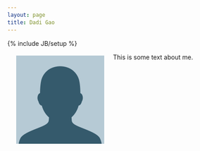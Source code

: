 ```yaml
---
layout: page
title: Dadi Gao
---
```

{% include JB/setup %}

<img src="../images/placeholder.jpg" alt="Dadi's photo" height="200" width="200" align="left" style="margin: 5px 20px">


This is some text about me.
